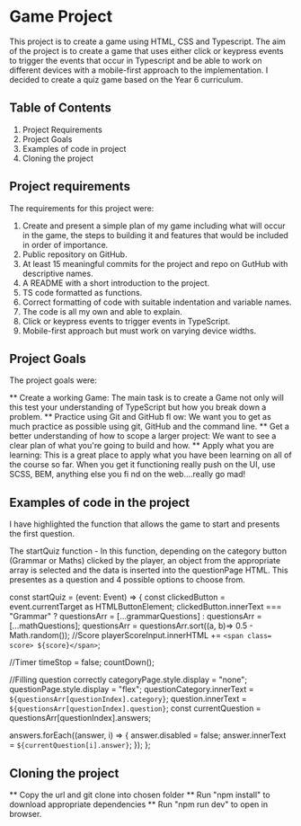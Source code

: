 # Game Project

This project is to create a game using HTML, CSS and Typescript. The aim of the project is to create a game that uses either click or keypress events to trigger the events that occur in Typescript and be able to work on different devices with a mobile-first approach to the implementation. I decided to create a quiz game based on the Year 6 curriculum.

## Table of Contents

1. Project Requirements 
2. Project Goals
3. Examples of code in project
4. Cloning the project

## Project requirements

The requirements for this project were:

1. Create and present a simple plan of my game including what will occur in the game, the steps to building it and features that would be included in order of importance.
2. Public repository on GitHub.
3. At least 15 meaningful commits for the project and repo on GutHub with descriptive names.
4. A README with a short introduction to the project.
5. TS code formatted as functions.
6. Correct formatting of code with suitable indentation and variable names.
7. The code is all my own and able to explain.
8. Click or keypress events to trigger events in TypeScript.
9. Mobile-first approach but must work on varying device widths.

## Project Goals

The project goals were:

** Create a working Game: The main task is to create a Game not only will this test your understanding of TypeScript but how you
break down a problem.
** Practice using Git and GitHub fl ow: We want you to get as much practice as possible using git, GitHub and the command line.
** Get a better understanding of how to scope a larger project: We want to see a clear plan of what you're going to build and
how.
** Apply what you are learning: This is a great place to apply what you have been learning on all of the course so far. When you
get it functioning really push on the UI, use SCSS, BEM, anything else you fi nd on the web....really go mad!

## Examples of code in the project

I have highlighted the function that allows the game to start and presents the first question.

The startQuiz function - In this function, depending on the category button (Grammar or Maths) clicked by the player, an object from the appropriate array is selected and the data is inserted into the questionPage HTML. This presentes as a question and 4 possible options to choose from.

const startQuiz = (event: Event) => {
  const clickedButton = event.currentTarget as HTMLButtonElement;
  clickedButton.innerText === "Grammar" ? questionsArr = [...grammarQuestions] : questionsArr = [...mathQuestions];
  questionsArr = questionsArr.sort((a, b)=> 0.5 - Math.random());
  //Score
  playerScoreInput.innerHTML += `<span class= score> ${score}</span>`;

  //Timer
  timeStop = false;
  countDown();

  //Filling question correctly
  categoryPage.style.display = "none";
  questionPage.style.display = "flex";
  questionCategory.innerText = `${questionsArr[questionIndex].category}`;
  question.innerText = `${questionsArr[questionIndex].question}`;
  const currentQuestion = questionsArr[questionIndex].answers;

  answers.forEach((answer, i) => {
    answer.disabled = false;
    answer.innerText = `${currentQuestion[i].answer}`;
  });
};

## Cloning the project

** Copy the url and git clone into chosen folder
** Run "npm install" to download appropriate dependencies
** Run "npm run dev" to open in browser.